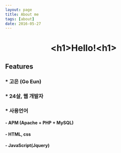 ```yaml
---
layout: page
title: About me
tags: [about]
date: 2016-05-27
---
```

    
<center><h1>&lt;h1&gt;Hello!&lt;h1&gt;</h1></center>

## Features

### * 고은 (Go Eun)

### * 24살, 웹 개발자

### * 사용언어

#### - APM (Apache + PHP + MySQL)

#### - HTML, css

#### - JavaScript(Jquery)
